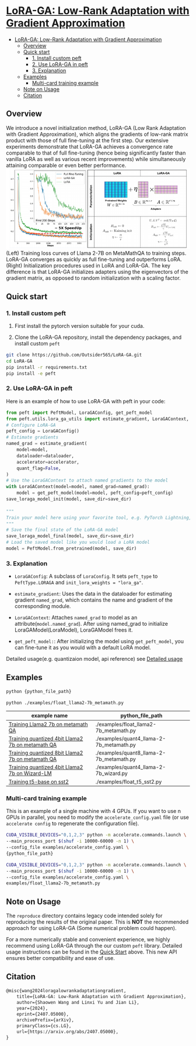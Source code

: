 # [LoRA-GA: Low-Rank Adaptation with Gradient Approximation](https://arxiv.org/abs/2407.05000)

- [LoRA-GA: Low-Rank Adaptation with Gradient Approximation](#lora-ga-low-rank-adaptation-with-gradient-approximation)
  - [Overview](#overview)
  - [Quick start](#quick-start)
    - [1. Install custom peft](#1-install-custom-peft)
    - [2. Use LoRA-GA in peft](#2-use-lora-ga-in-peft)
    - [3. Explanation](#3-explanation)
  - [Examples](#examples)
    - [Multi-card training example](#multi-card-training-example)
  - [Note on Usage](#note-on-usage)
  - [Citation](#citation)

## Overview

We introduce a novel initialization method, LoRA-GA (Low Rank Adaptation with Gradient Approximation), which aligns the gradients of low-rank matrix product with those of full fine-tuning at the first step. Our extensive experiments demonstrate that LoRA-GA achieves a convergence rate comparable to that of full fine-tuning (hence being significantly faster than vanilla LoRA as well as various recent improvements) while simultaneously attaining comparable or even better performance.
![](./resource/pic/lora_ga_exp_pic.png)
(Left) Training loss curves of Llama 2-7B on MetaMathQA to training steps. LoRA-GA
converges as quickly as full fine-tuning and outperforms LoRA. (Right) Initialization procedures
used in LoRA and LoRA-GA. The key difference is that LoRA-GA initializes adapters using the
eigenvectors of the gradient matrix, as opposed to random initialization with a scaling factor.

## Quick start

### 1. Install custom peft

1. First install the pytorch version suitable for your cuda.

2. Clone the LoRA-GA repository, install the dependency packages, and install custom `peft`

```bash
git clone https://github.com/Outsider565/LoRA-GA.git
cd LoRA-GA
pip install -r requirements.txt
pip install -e peft
```

### 2. Use LoRA-GA in peft

Here is an example of how to use LoRA-GA with peft in your code:

```python
from peft import PeftModel, LoraGAConfig, get_peft_model
from peft.utils.lora_ga_utils import estimate_gradient, LoraGAContext, save_loraga_model_init, save_loraga_model_final
# Configure LoRA-GA
peft_config = LoraGAConfig()
# Estimate gradients
named_grad = estimate_gradient(
    model=model,
    dataloader=dataloader,
    accelerator=accelerator,
    quant_flag=False,
)
# Use the LoraGAContext to attach named gradients to the model
with LoraGAContext(model=model, named_grad=named_grad):
    model = get_peft_model(model=model, peft_config=peft_config)
save_loraga_model_init(model, save_dir=save_dir)

"""
Train your model here using your favorite tool, e.g. PyTorch Lightning, Hugging Face Trainer, Pytorch Custom Training Loop, etc.
"""
# Save the final state of the LoRA-GA model
save_loraga_model_final(model, save_dir=save_dir)
# Load the saved model like you would load a LoRA model
model = PeftModel.from_pretrained(model, save_dir)
```

### 3. Explanation

- `LoraGAConfig`: A subclass of `LoraConfig`. It sets `peft_type` to `PeftType.LORAGA` and `init_lora_weights = "lora_ga"`.

- `estimate_gradient`: Uses the data in the dataloader for estimating gradient `named_grad`, which contains the name and gradient of the corresponding module.

- `LoraGAContext`: Attaches `named_grad` to model as an attribute(`model.named_grad`). After using named_grad to initialize LoraGAModel(LoraModel), LoraGAModel frees it.

- `get_peft_model:`: After initializing the model using `get_peft_model`, you can fine-tune it as you would with a default LoRA model.

Detailed usage(e.g. quantizaion model, api reference) see [Detailed usage](./doc/detail.md)

## Examples

```bash
python {python_file_path}
```

```bash
python ./examples/float_llama2-7b_metamath.py
```

| example name                                                                                 | python_file_path                         |
| -------------------------------------------------------------------------------------------- | ---------------------------------------- |
| [Training Llama2 7b on metamath QA](./examples/float_llama2-7b_metamath.py)                  | ./examples/float_llama2-7b_metamath.py   |
| [Training quantized 4bit Llama2 7b on metamath QA](./examples/quant4_llama-2-7b_metamath.py) | ./examples/quant4_llama-2-7b_metamath.py |
| [Training quantized 8bit Llama2 7b on metamath QA](./examples/quant8_llama-2-7b_metamath.py) | ./examples/quant8_llama-2-7b_metamath.py |
| [Training quantized 4bit Llama2 7b on Wizard-LM](./examples/quant4_llama-2-7b_wizard.py)     | ./examples/quant4_llama-2-7b_wizard.py   |
| [Training t5-base on sst2](./examples/float_t5_sst2.py)                                      | ./examples/float_t5_sst2.py              |

### Multi-card training example

This is an example of a single machine with 4 GPUs. If you want to use n GPUs in parallel,
you need to modify the `accelerate_config.yaml` file (or use `accelerate config` to regenerate the configuration file).

```bash
CUDA_VISIBLE_DEVICES="0,1,2,3" python -m accelerate.commands.launch \
--main_process_port $(shuf -i 10000-60000 -n 1) \
--config_file examples/accelerate_config.yaml \
{python_file_path}
```

```bash
CUDA_VISIBLE_DEVICES="0,1,2,3" python -m accelerate.commands.launch \
--main_process_port $(shuf -i 10000-60000 -n 1) \
--config_file examples/accelerate_config.yaml \
examples/float_llama2-7b_metamath.py
```

## Note on Usage

The `reproduce` directory contains legacy code intended solely for reproducing the results of the original paper. This is **NOT** the recommended approach for using LoRA-GA (Some numerical problem could happen).

For a more numerically stable and convenient experience, we highly recommend using LoRA-GA through the our custom `peft` library. Detailed usage instructions can be found in the [Quick Start](#quick-start) above. This new API ensures better compatibility and ease of use.

## Citation

```
@misc{wang2024loragalowrankadaptationgradient,
    title={LoRA-GA: Low-Rank Adaptation with Gradient Approximation},
    author={Shaowen Wang and Linxi Yu and Jian Li},
    year={2024},
    eprint={2407.05000},
    archivePrefix={arXiv},
    primaryClass={cs.LG},
    url={https://arxiv.org/abs/2407.05000},
}
```
